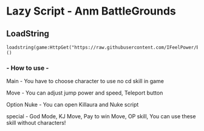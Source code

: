 # Lazy Script - Anm BattleGrounds
## LoadString
```
loadstring(game:HttpGet("https://raw.githubusercontent.com/IFeelPower/Battle/refs/heads/main/Latest"))()
```
### - How to use -
Main - You have to choose character to use no cd skill in game


Move - You can adjust jump power and speed, Teleport button


Option Nuke - You can open Killaura and Nuke script


special - God Mode, KJ Move, Pay to win Move, OP skill, You can use these skill without characters!
